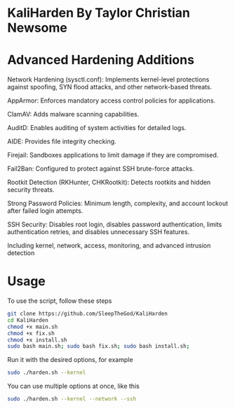 # KaliHarden By Taylor Christian Newsome

# Advanced Hardening Additions

Network Hardening (sysctl.conf): Implements kernel-level protections against spoofing, SYN flood attacks, and other network-based threats.

AppArmor: Enforces mandatory access control policies for applications.

ClamAV: Adds malware scanning capabilities.

AuditD: Enables auditing of system activities for detailed logs.

AIDE: Provides file integrity checking.

Firejail: Sandboxes applications to limit damage if they are compromised.

Fail2Ban: Configured to protect against SSH brute-force attacks.

Rootkit Detection (RKHunter, CHKRootkit): Detects rootkits and hidden security threats.

Strong Password Policies: Minimum length, complexity, and account lockout after failed login attempts.

SSH Security: Disables root login, disables password authentication, limits authentication retries, and disables unnecessary SSH features.

Including kernel, network, access, monitoring, and advanced intrusion detection

# Usage

To use the script, follow these steps

```bash
git clone https://github.com/SleepTheGod/KaliHarden
cd KaliHarden
chmod +x main.sh
chmod +x fix.sh
chmod +x install.sh
sudo bash main.sh; sudo bash fix.sh; sudo bash install.sh;
```

Run it with the desired options, for example

```bash
sudo ./harden.sh --kernel
```

You can use multiple options at once, like this

```bash
sudo ./harden.sh --kernel --network --ssh
```
